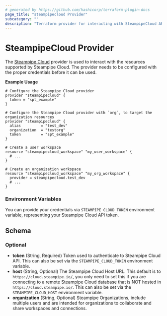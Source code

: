 ```yaml
---
# generated by https://github.com/hashicorp/terraform-plugin-docs
page_title: "steampipecloud Provider"
subcategory: ""
description: "Terraform provider for interacting with SteampipeCloud API."
---
```


# SteampipeCloud Provider

The [Steampipe Cloud](https://cloud.steampipe.io/) provider is used to interact with the resources supported by Steampipe Cloud.
The provider needs to be configured with the proper credentials before it can
be used.

**Example Usage**

```hcl
# Configure the Steampipe Cloud provider
provider "steampipecloud" {
  token = "spt_example"
}

# Configure the Steampipe Cloud provider with `org`, to target the organization resources
provider "steampipecloud" {
  alias         = "test_dev"
  organization  = "testorg"
  token         = "spt_example"
}

# Create a user workspace
resource "steampipecloud_workspace" "my_user_workspace" {
  # ...
}

# Create an organization workspace
resource "steampipecloud_workspace" "my_org_workspace" {
  provider = steampipecloud.test_dev
  # ...
}
```

### Environment Variables

You can provide your credentials via `STEAMPIPE_CLOUD_TOKEN` environment variable, representing your Steampipe Cloud API token.

## Schema

### Optional

- **token** (String, Required) Token used to authenticate to Steampipe Cloud API. This can also be set via the `STEAMPIPE_CLOUD_TOKEN` environment variable.
- **host** (String, Optional) The Steampipe Cloud Host URL. This default is to `https://cloud.steampipe.io/`, you only need to set this if you are connecting to a remote Steampipe Cloud database that is NOT hosted in `https://cloud.steampipe.io/`. This can also be set via the `STEAMPIPE_CLOUD_HOST` environment variable.
- **organization** (String, Optional) Steampipe Organizations, include multiple users and are intended for organizations to collaborate and share workspaces and connections.
